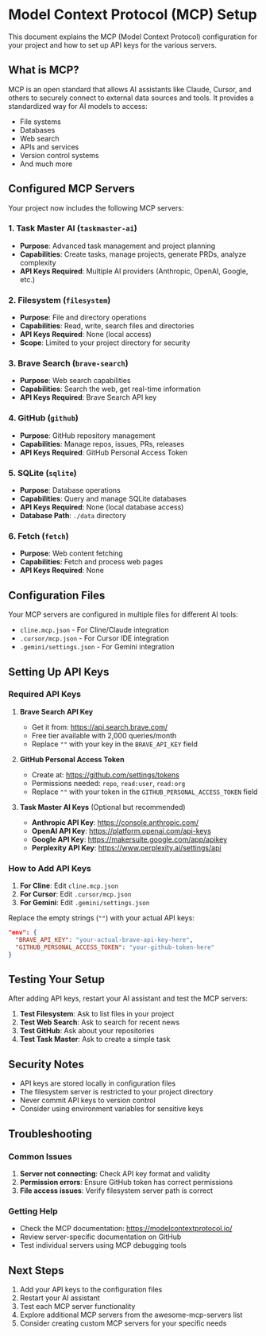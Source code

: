 # Model Context Protocol (MCP) Setup

This document explains the MCP (Model Context Protocol) configuration for your project and how to set up API keys for the various servers.

## What is MCP?

MCP is an open standard that allows AI assistants like Claude, Cursor, and others to securely connect to external data sources and tools. It provides a standardized way for AI models to access:

- File systems
- Databases  
- Web search
- APIs and services
- Version control systems
- And much more

## Configured MCP Servers

Your project now includes the following MCP servers:

### 1. Task Master AI (`taskmaster-ai`)
- **Purpose**: Advanced task management and project planning
- **Capabilities**: Create tasks, manage projects, generate PRDs, analyze complexity
- **API Keys Required**: Multiple AI providers (Anthropic, OpenAI, Google, etc.)

### 2. Filesystem (`filesystem`)
- **Purpose**: File and directory operations
- **Capabilities**: Read, write, search files and directories
- **API Keys Required**: None (local access)
- **Scope**: Limited to your project directory for security

### 3. Brave Search (`brave-search`)
- **Purpose**: Web search capabilities
- **Capabilities**: Search the web, get real-time information
- **API Keys Required**: Brave Search API key

### 4. GitHub (`github`)
- **Purpose**: GitHub repository management
- **Capabilities**: Manage repos, issues, PRs, releases
- **API Keys Required**: GitHub Personal Access Token

### 5. SQLite (`sqlite`)
- **Purpose**: Database operations
- **Capabilities**: Query and manage SQLite databases
- **API Keys Required**: None (local database access)
- **Database Path**: `./data` directory

### 6. Fetch (`fetch`)
- **Purpose**: Web content fetching
- **Capabilities**: Fetch and process web pages
- **API Keys Required**: None

## Configuration Files

Your MCP servers are configured in multiple files for different AI tools:

- `cline.mcp.json` - For Cline/Claude integration
- `.cursor/mcp.json` - For Cursor IDE integration  
- `.gemini/settings.json` - For Gemini integration

## Setting Up API Keys

### Required API Keys

1. **Brave Search API Key**
   - Get it from: https://api.search.brave.com/
   - Free tier available with 2,000 queries/month
   - Replace `""` with your key in the `BRAVE_API_KEY` field

2. **GitHub Personal Access Token**
   - Create at: https://github.com/settings/tokens
   - Permissions needed: `repo`, `read:user`, `read:org`
   - Replace `""` with your token in the `GITHUB_PERSONAL_ACCESS_TOKEN` field

3. **Task Master AI Keys** (Optional but recommended)
   - **Anthropic API Key**: https://console.anthropic.com/
   - **OpenAI API Key**: https://platform.openai.com/api-keys
   - **Google API Key**: https://makersuite.google.com/app/apikey
   - **Perplexity API Key**: https://www.perplexity.ai/settings/api

### How to Add API Keys

1. **For Cline**: Edit `cline.mcp.json`
2. **For Cursor**: Edit `.cursor/mcp.json`  
3. **For Gemini**: Edit `.gemini/settings.json`

Replace the empty strings (`""`) with your actual API keys:

```json
"env": {
  "BRAVE_API_KEY": "your-actual-brave-api-key-here",
  "GITHUB_PERSONAL_ACCESS_TOKEN": "your-github-token-here"
}
```

## Testing Your Setup

After adding API keys, restart your AI assistant and test the MCP servers:

1. **Test Filesystem**: Ask to list files in your project
2. **Test Web Search**: Ask to search for recent news
3. **Test GitHub**: Ask about your repositories
4. **Test Task Master**: Ask to create a simple task

## Security Notes

- API keys are stored locally in configuration files
- The filesystem server is restricted to your project directory
- Never commit API keys to version control
- Consider using environment variables for sensitive keys

## Troubleshooting

### Common Issues

1. **Server not connecting**: Check API key format and validity
2. **Permission errors**: Ensure GitHub token has correct permissions
3. **File access issues**: Verify filesystem server path is correct

### Getting Help

- Check the MCP documentation: https://modelcontextprotocol.io/
- Review server-specific documentation on GitHub
- Test individual servers using MCP debugging tools

## Next Steps

1. Add your API keys to the configuration files
2. Restart your AI assistant
3. Test each MCP server functionality
4. Explore additional MCP servers from the awesome-mcp-servers list
5. Consider creating custom MCP servers for your specific needs
